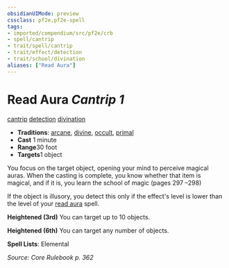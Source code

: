 ```yaml
---
obsidianUIMode: preview
cssclass: pf2e,pf2e-spell
tags:
- imported/compendium/src/pf2e/crb
- spell/cantrip
- trait/spell/cantrip
- trait/effect/detection
- trait/school/divination
aliases: ["Read Aura"]
---
```

# Read Aura *Cantrip 1*   
[cantrip](cantrip.md)  [detection](detection.md)  [divination](divination.md)  

- **Traditions**: [arcane](arcane.md), [divine](divine.md), [occult](occult.md), [primal](primal.md)
- **Cast** 1 minute 
- **Range**30 foot
- **Targets**1 object

You focus on the target object, opening your mind to perceive magical auras. When the casting is complete, you know whether that item is magical, and if it is, you learn the school of magic (pages 297 –298)

If the object is illusory, you detect this only if the effect's level is lower than the level of your [read aura](../../../..//TTRPGShare-Pathfinder-2E-Vault/compendium/spells/read-aura.md) spell.

**Heightened (3rd)** You can target up to 10 objects.

**Heightened (6th)** You can target any number of objects.

**Spell Lists**: Elemental

*Source: Core Rulebook p. 362*